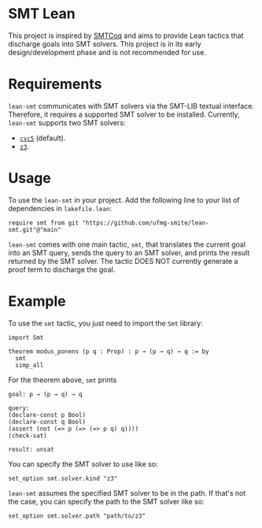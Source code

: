 # SMT Lean
This project is inspired by [SMTCoq](https://smtcoq.github.io/) and aims to
provide Lean tactics that discharge goals into SMT solvers. This project is
in its early design/development phase and is not recommended for use.

# Requirements
`lean-smt` communicates with SMT solvers via the SMT-LIB textual interface.
Therefore, it requires a supported SMT solver to be installed. Currently,
`lean-smt` supports two SMT solvers:
- [`cvc5`](https://cvc5.github.io/) (default).
- [`z3`](https://github.com/Z3Prover/z3).

# Usage
To use the `lean-smt` in your project. Add the following line to your list of
dependencies in `lakefile.lean`:
```lean
require smt from git "https://github.com/ufmg-smite/lean-smt.git"@"main"
```
`lean-smt` comes with one main tactic, `smt`, that translates the current goal
into an SMT query, sends the query to an SMT solver, and prints the result
returned by the SMT solver. The tactic DOES NOT currently generate a proof term
to discharge the goal.

# Example
To use the `smt` tactic, you just need to import the `Smt` library:
```lean
import Smt

theorem modus_ponens (p q : Prop) : p → (p → q) → q := by
  smt
  simp_all
```
For the theorem above, `smt` prints
```smt2
goal: p → (p → q) → q

query:
(declare-const p Bool)
(declare-const q Bool)
(assert (not (=> p (=> (=> p q) q))))
(check-sat)

result: unsat
```
You can specify the SMT solver to use like so:
```lean
set_option smt.solver.kind "z3"
```
`lean-smt` assumes the specified SMT solver to be in the path. If that's not
the case, you can specify the path to the SMT solver like so:
```lean
set_option smt.solver.path "path/to/z3"
```
